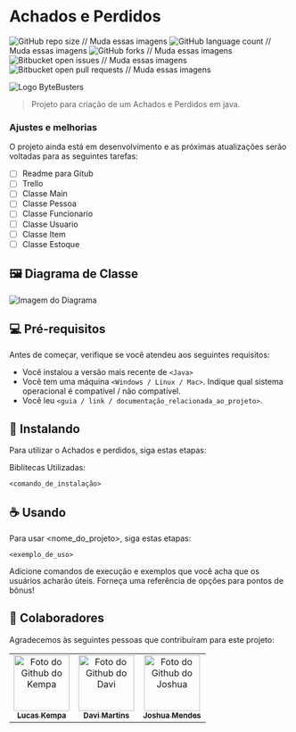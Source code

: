# Achados e Perdidos

![GitHub repo size](https://img.shields.io/github/repo-size/iuricode/README-template?style=for-the-badge)                          // Muda essas imagens
![GitHub language count](https://img.shields.io/github/languages/count/iuricode/README-template?style=for-the-badge)              // Muda essas imagens
![GitHub forks](https://img.shields.io/github/forks/iuricode/README-template?style=for-the-badge)                                // Muda essas imagens
![Bitbucket open issues](https://img.shields.io/bitbucket/issues/iuricode/README-template?style=for-the-badge)                  // Muda essas imagens
![Bitbucket open pull requests](https://img.shields.io/bitbucket/pr-raw/iuricode/README-template?style=for-the-badge)          // Muda essas imagens

<img src="https://imgur.com/a/IRh43n9" alt="Logo ByteBusters">

> Projeto para criação de um Achados e Perdidos em java.

### Ajustes e melhorias

O projeto ainda está em desenvolvimento e as próximas atualizações serão voltadas para as seguintes tarefas:

- [ ] Readme para Gitub
- [ ] Trello
- [ ] Classe Main
- [ ] Classe Pessoa
- [ ] Classe Funcionario
- [ ] Classe Usuario
- [ ] Classe Item
- [ ] Classe Estoque

## 🖼️ Diagrama de Classe

<img src="ainda sem link" alt="Imagem do Diagrama">

## 💻 Pré-requisitos

Antes de começar, verifique se você atendeu aos seguintes requisitos:

- Você instalou a versão mais recente de `<Java>`
- Você tem uma máquina `<Windows / Linux / Mac>`. Indique qual sistema operacional é compatível / não compatível.
- Você leu `<guia / link / documentação_relacionada_ao_projeto>`.

## 🚀 Instalando <Achados e Perdidos>

Para utilizar o Achados e perdidos, siga estas etapas:

Biblitecas Utilizadas:

```
<comando_de_instalação>
```

## ☕ Usando <Achados e Perdidos>

Para usar <nome_do_projeto>, siga estas etapas:

```
<exemplo_de_uso>
```

Adicione comandos de execução e exemplos que você acha que os usuários acharão úteis. Forneça uma referência de opções para pontos de bônus!

## 🤝 Colaboradores

Agradecemos às seguintes pessoas que contribuíram para este projeto:

<table>
  <tr>
    <td align="center">
      <a href="#" title="https://github.com/kempa9077">
        <img src="https://imgur.com/uNDplJc" width="100px;" alt="Foto do Github do Kempa"/><br>
        <sub>
          <b>Lucas Kempa</b>
        </sub>
      </a>
    </td>
    <td align="center">
      <a href="#" title="defina o título do link">
        <img src="https://s2.glbimg.com/FUcw2usZfSTL6yCCGj3L3v3SpJ8=/smart/e.glbimg.com/og/ed/f/original/2019/04/25/zuckerberg_podcast.jpg" width="100px;" alt="Foto do Github do Davi"/><br>
        <sub>
          <b>Davi Martins</b>
        </sub>
      </a>
    </td>
    <td align="center">
      <a href="#" title="https://github.com/JoshuaMeds">
        <img src="https://imgur.com/RyAxCQ3" width="100px;" alt="Foto do Github do Joshua"/><br>
        <sub>
          <b>Joshua Mendes</b>
        </sub>
      </a>
    </td>
  </tr>
</table>
